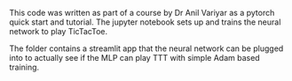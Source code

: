 This code was written as part of a course by Dr Anil Variyar as a pytorch quick start and tutorial. The jupyter notebook sets up and trains the neural network to play TicTacToe. 

The folder contains a streamlit app that the neural network can be plugged into to actually see if the MLP can play TTT with simple Adam based training.
